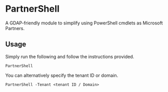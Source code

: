 # PartnerShell
A GDAP-friendly module to simplify using PowerShell cmdlets as Microsoft Partners.

## Usage

Simply run the following and follow the instructions provided.

```PartnerShell```

You can alternatively specify the tenant ID or domain.

```PartnerShell -Tenant <tenant ID / Domain>```
